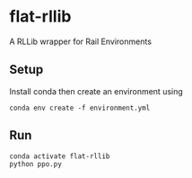 # flat-rllib
A RLLib wrapper for Rail Environments

## Setup
Install conda then create an environment using

```
conda env create -f environment.yml
```

## Run
```
conda activate flat-rllib
python ppo.py
```